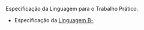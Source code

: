 Especificação da Linguagem para o Trabalho Prático.

- Especificação da [Linguagem B-](https://github.com/MATA61-IC-UFBA/mata61-ic-ufba-trabalhos)


